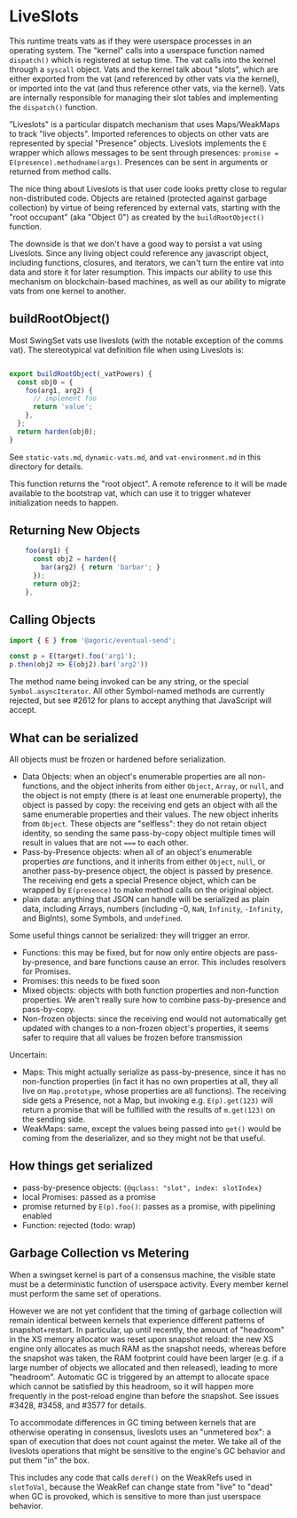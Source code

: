 # LiveSlots

This runtime treats vats as if they were userspace processes in an operating system. The "kernel" calls into a userspace function named `dispatch()` which is registered at setup time. The vat calls into the kernel through a `syscall` object. Vats and the kernel talk about "slots", which are either exported from the vat (and referenced by other vats via the kernel), or imported into the vat (and thus reference other vats, via the kernel). Vats are internally responsible for managing their slot tables and implementing the `dispatch()` function.

"Liveslots" is a particular dispatch mechanism that uses Maps/WeakMaps to track "live objects". Imported references to objects on other vats are represented by special "Presence" objects. Liveslots implements the `E` wrapper which allows messages to be sent through presences: `promise = E(presence).methodname(args)`. Presences can be sent in arguments or returned from method calls.

The nice thing about Liveslots is that user code looks pretty close to regular non-distributed code. Objects are retained (protected against garbage collection) by virtue of being referenced by external vats, starting with the "root occupant" (aka "Object 0") as created by the `buildRootObject()` function.

The downside is that we don't have a good way to persist a vat using Liveslots. Since any living object could reference any javascript object, including functions, closures, and iterators, we can't turn the entire vat into data and store it for later resumption. This impacts our ability to use this mechanism on blockchain-based machines, as well as our ability to migrate vats from one kernel to another.

## buildRootObject()

Most SwingSet vats use liveslots (with the notable exception of the comms vat). The stereotypical vat definition file when using Liveslots is:

```js

export buildRootObject(_vatPowers) {
  const obj0 = {
    foo(arg1, arg2) {
      // implement foo
      return 'value';
    },
  };
  return harden(obj0);
}
```

See `static-vats.md`, `dynamic-vats.md`, and `vat-environment.md` in this directory for details.

This function returns the "root object". A remote reference to it will be made available to the bootstrap vat, which can use it to trigger whatever initialization needs to happen.

## Returning New Objects

```js
    foo(arg1) {
      const obj2 = harden({
        bar(arg2) { return 'barbar'; }
      });
      return obj2;
    },
```

## Calling Objects

```js
import { E } from '@agoric/eventual-send';

const p = E(target).foo('arg1');
p.then(obj2 => E(obj2).bar('arg2'))
```

The method name being invoked can be any string, or the special `Symbol.asyncIterator`. All other Symbol-named methods are currently rejected, but see #2612 for plans to accept anything that JavaScript will accept.

## What can be serialized

All objects must be frozen or hardened before serialization.

* Data Objects: when an object's enumerable properties are all non-functions, and the object inherits from either `Object`, `Array`, or `null`, and the object is not empty (there is at least one enumerable property), the object is passed by copy: the receiving end gets an object with all the same enumerable properties and their values. The new object inherits from `Object`. These objects are "selfless": they do not retain object identity, so sending the same pass-by-copy object multiple times will result in values that are not `===` to each other.
* Pass-by-Presence objects: when all of an object's enumerable properties *are* functions, and it inherits from either `Object`, `null`, or another pass-by-presence object, the object is passed by presence. The receiving end gets a special Presence object, which can be wrapped by `E(presence)` to make method calls on the original object.
* plain data: anything that JSON can handle will be serialized as plain data, including Arrays, numbers (including -0, `NaN`, `Infinity`, `-Infinity`, and BigInts), some Symbols, and `undefined`.

Some useful things cannot be serialized: they will trigger an error.

* Functions: this may be fixed, but for now only entire objects are pass-by-presence, and bare functions cause an error. This includes resolvers for Promises.
* Promises: this needs to be fixed soon
* Mixed objects: objects with both function properties and non-function properties. We aren't really sure how to combine pass-by-presence and pass-by-copy.
* Non-frozen objects: since the receiving end would not automatically get updated with changes to a non-frozen object's properties, it seems safer to require that all values be frozen before transmission

Uncertain:

* Maps: This might actually serialize as pass-by-presence, since it has no non-function properties (in fact it has no own properties at all, they all live on `Map.prototype`, whose properties are all functions). The receiving side gets a Presence, not a Map, but invoking e.g. `E(p).get(123)` will return a promise that will be fulfilled with the results of `m.get(123)` on the sending side.
* WeakMaps: same, except the values being passed into `get()` would be coming from the deserializer, and so they might not be that useful.

## How things get serialized

* pass-by-presence objects: `{@qclass: "slot", index: slotIndex}`
* local Promises: passed as a promise
* promise returned by `E(p).foo()`: passes as a promise, with pipelining enabled
* Function: rejected (todo: wrap)

## Garbage Collection vs Metering

When a swingset kernel is part of a consensus machine, the visible state must be a deterministic function of userspace activity. Every member kernel must perform the same set of operations.

However we are not yet confident that the timing of garbage collection will remain identical between kernels that experience different patterns of snapshot+restart. In particular, up until recently, the amount of "headroom" in the XS memory allocator was reset upon snapshot reload: the new XS engine only allocates as much RAM as the snapshot needs, whereas before the snapshot was taken, the RAM footprint could have been larger (e.g. if a large number of objects we allocated and then released), leading to more "headroom". Automatic GC is triggered by an attempt to allocate space which cannot be satisfied by this headroom, so it will happen more frequently in the post-reload engine than before the snapshot. See issues #3428, #3458, and #3577 for details.

To accommodate differences in GC timing between kernels that are otherwise operating in consensus, liveslots uses an "unmetered box": a span of execution that does not count against the meter. We take all of the liveslots operations that might be sensitive to the engine's GC behavior and put them "in" the box.

This includes any code that calls `deref()` on the WeakRefs used in `slotToVal`, because the WeakRef can change state from "live" to "dead" when GC is provoked, which is sensitive to more than just userspace behavior.
